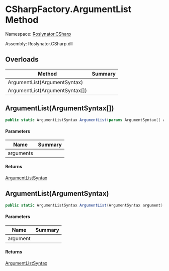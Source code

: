 # CSharpFactory\.ArgumentList Method

Namespace: [Roslynator.CSharp](../../README.md)

Assembly: Roslynator\.CSharp\.dll

## Overloads

| Method | Summary |
| ------ | ------- |
| ArgumentList\(ArgumentSyntax\) | |
| ArgumentList\(ArgumentSyntax\[\]\) | |

## ArgumentList\(ArgumentSyntax\[\]\)

```csharp
public static ArgumentListSyntax ArgumentList(params ArgumentSyntax[] arguments)
```

#### Parameters

| Name | Summary |
| ---- | ------- |
| arguments | |

#### Returns

[ArgumentListSyntax](https://docs.microsoft.com/en-us/dotnet/api/microsoft.codeanalysis.csharp.syntax.argumentlistsyntax)

## ArgumentList\(ArgumentSyntax\)

```csharp
public static ArgumentListSyntax ArgumentList(ArgumentSyntax argument)
```

#### Parameters

| Name | Summary |
| ---- | ------- |
| argument | |

#### Returns

[ArgumentListSyntax](https://docs.microsoft.com/en-us/dotnet/api/microsoft.codeanalysis.csharp.syntax.argumentlistsyntax)

